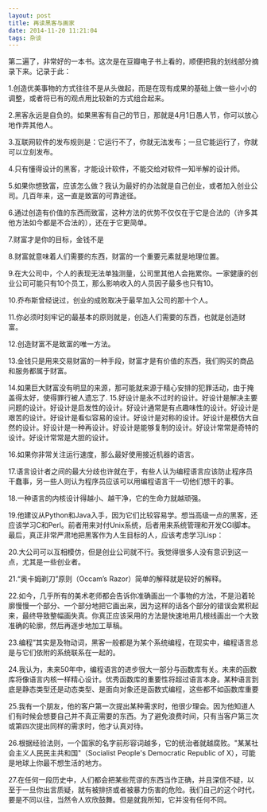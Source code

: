 ```yaml
---
layout: post
title: 再读黑客与画家
date: 2014-11-20 11:21:04
tags: 杂谈
---
```


第二遍了，非常好的一本书。这次是在豆瓣电子书上看的，顺便把我的划线部分摘录下来。记录于此：

1.创造优美事物的方式往往不是从头做起，而是在现有成果的基础上做一些小小的调整，或者将已有的观点用比较新的方式组合起来。

2.黑客永远是自负的。如果黑客有自己的节日，那就是4月1日愚人节，你可以放心地作弄其他人。

3.互联网软件的发布规则是：它运行不了，你就无法发布；一旦它能运行了，你就可以立刻发布。

4.只有懂得设计的黑客，才能设计软件，不能交给对软件一知半解的设计师。

5.如果你想致富，应该怎么做？我认为最好的办法就是自己创业，或者加入创业公司。几百年来，这一直是致富的可靠途径。

6.通过创造有价值的东西而致富，这种方法的优势不仅仅在于它是合法的（许多其他方法如今都是不合法的），还在于它更简单。

7.财富才是你的目标，金钱不是

8.财富就意味着人们需要的东西，财富的一个重要元素就是地理位置。

9.在大公司中，个人的表现无法单独测量，公司里其他人会拖累你。一家健康的创业公司可能只有10个员工，那么影响收入的人员因子最多也只有10。

10.乔布斯曾经说过，创业的成败取决于最早加入公司的那十个人。

11.你必须时刻牢记的最基本的原则就是，创造人们需要的东西，也就是创造财富。

12.创造财富不是致富的唯一方法。

13.金钱只是用来交易财富的一种手段，财富才是有价值的东西，我们购买的商品和服务都属于财富。

14.如果巨大财富没有明显的来源，那可能就来源于精心安排的犯罪活动，由于掩盖得太好，使得罪行被人遗忘了.
15.好设计是永不过时的设计。好设计是解决主要问题的设计。好设计是启发性的设计。好设计通常是有点趣味性的设计。好设计是艰苦的设计。好设计是看似容易的设计。好设计是对称的设计。好设计是模仿大自然的设计。好设计是一种再设计。好设计是能够复制的设计。好设计常常是奇特的设计。好设计常常是大胆的设计。

16.如果你非常关注运行速度，那么最好使用接近机器的语言。

17.语言设计者之间的最大分歧也许就在于，有些人认为编程语言应该防止程序员干蠢事，另一些人则认为程序员应该可以用编程语言干一切他们想干的事。

18.一种语言的内核设计得越小、越干净，它的生命力就越顽强。

19.他建议从Python和Java入手，因为它们比较容易学。想当高级一点的黑客，还应该学习C和Perl。前者用来对付Unix系统，后者用来系统管理和开发CGI脚本。最后，真正非常严肃地把黑客作为人生目标的人，应该考虑学习Lisp：

20.大公司可以互相模仿，但是创业公司就不行。我觉得很多人没有意识到这一点，尤其是一些创业者。

21.“奥卡姆剃刀”原则（Occam’s Razor）简单的解释就是较好的解释。

22.如今，几乎所有的美术老师都会告诉你准确画出一个事物的方法，不是沿着轮廓慢慢一个部分、一个部分地把它画出来，因为这样的话各个部分的错误会累积起来，最终导致整幅画失真。你真正应该采用的方法是快速地用几根线画出一个大致准确的轮廓，然后再逐步地加工草稿。

23.编程”其实是及物动词，黑客一般都是为某个系统编程，在现实中，编程语言总是与它们依附的系统联系在一起的。

24.我认为，未来50年中，编程语言的进步很大一部分与函数库有关。未来的函数库将像语言内核一样精心设计。优秀函数库的重要性将超过语言本身。某种语言到底是静态类型还是动态类型、是面向对象还是函数式编程，这些都不如函数库重要

25.我有一个朋友，他的客户第一次提出某种需求时，他很少理会。因为他知道人们有时候会想要自己并不真正需要的东西。为了避免浪费时间，只有当客户第三次或第四次提出同样的需求时，他才认真对待。

26.根据经验法则，一个国家的名字前形容词越多，它的统治者就越腐败。"某某社会主义人民民主共和国"（Socialist People's Democratic Republic of X），可能是地球上你最不想生活的地方。

27.在任何一段历史中，人们都会把某些荒谬的东西当作正确，并且深信不疑，以至于一旦你出言质疑，就有被排挤或者被暴力伤害的危险。我们自己的这个时代，要是不同以往，当然令人欢欣鼓舞。但是就我所知，它并没有任何不同。



